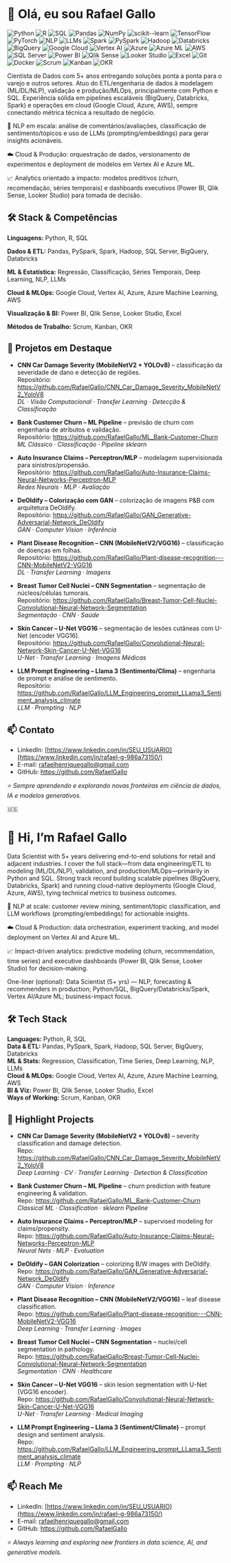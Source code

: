 # 👋 Olá, eu sou Rafael Gallo

![Python](https://img.shields.io/badge/-Python-3776AB?style=for-the-badge&logo=python&logoColor=white)
![R](https://img.shields.io/badge/-R-276DC3?style=for-the-badge&logo=r&logoColor=white)
![SQL](https://img.shields.io/badge/-SQL-336791?style=for-the-badge&logo=postgresql&logoColor=white)
![Pandas](https://img.shields.io/badge/-Pandas-150458?style=for-the-badge&logo=pandas&logoColor=white)
![NumPy](https://img.shields.io/badge/-NumPy-013243?style=for-the-badge&logo=numpy&logoColor=white)
![scikit--learn](https://img.shields.io/badge/-scikit--learn-F7931E?style=for-the-badge&logo=scikitlearn&logoColor=white)
![TensorFlow](https://img.shields.io/badge/-TensorFlow-FF6F00?style=for-the-badge&logo=tensorflow&logoColor=white)
![PyTorch](https://img.shields.io/badge/-PyTorch-EE4C2C?style=for-the-badge&logo=pytorch&logoColor=white)
![NLP](https://img.shields.io/badge/-NLP-8A2BE2?style=for-the-badge)
![LLMs](https://img.shields.io/badge/-LLMs-6A5ACD?style=for-the-badge)
![Spark](https://img.shields.io/badge/-Apache%20Spark-E25A1C?style=for-the-badge&logo=apachespark&logoColor=white)
![PySpark](https://img.shields.io/badge/-PySpark-E25A1C?style=for-the-badge&logo=apachespark&logoColor=white)
![Hadoop](https://img.shields.io/badge/-Hadoop-FF9900?style=for-the-badge&logo=apachehadoop&logoColor=white)
![Databricks](https://img.shields.io/badge/-Databricks-FF3621?style=for-the-badge&logo=databricks&logoColor=white)
![BigQuery](https://img.shields.io/badge/-BigQuery-4285F4?style=for-the-badge&logo=googlebigquery&logoColor=white)
![Google Cloud](https://img.shields.io/badge/-Google%20Cloud-4285F4?style=for-the-badge&logo=googlecloud&logoColor=white)
![Vertex AI](https://img.shields.io/badge/-Vertex%20AI-4285F4?style=for-the-badge&logo=googlecloud&logoColor=white)
![Azure](https://img.shields.io/badge/-Azure-0078D4?style=for-the-badge&logo=microsoftazure&logoColor=white)
![Azure ML](https://img.shields.io/badge/-Azure%20ML-0078D4?style=for-the-badge&logo=microsoftazure&logoColor=white)
![AWS](https://img.shields.io/badge/-AWS-232F3E?style=for-the-badge&logo=amazonaws&logoColor=white)
![SQL Server](https://img.shields.io/badge/-SQL%20Server-CC2927?style=for-the-badge&logo=microsoftsqlserver&logoColor=white)
![Power BI](https://img.shields.io/badge/-Power%20BI-F2C811?style=for-the-badge&logo=powerbi&logoColor=black)
![Qlik Sense](https://img.shields.io/badge/-Qlik%20Sense-1CA64F?style=for-the-badge&logo=qlik&logoColor=white)
![Looker Studio](https://img.shields.io/badge/-Looker%20Studio-1A73E8?style=for-the-badge&logo=looker&logoColor=white)
![Excel](https://img.shields.io/badge/-Excel-217346?style=for-the-badge&logo=microsoftexcel&logoColor=white)
![Git](https://img.shields.io/badge/-Git-F05032?style=for-the-badge&logo=git&logoColor=white)
![Docker](https://img.shields.io/badge/-Docker-2496ED?style=for-the-badge&logo=docker&logoColor=white)
![Scrum](https://img.shields.io/badge/-Scrum-0FA958?style=for-the-badge&logo=scrumalliance&logoColor=white)
![Kanban](https://img.shields.io/badge/-Kanban-00A4EF?style=for-the-badge)
![OKR](https://img.shields.io/badge/-OKR-8B5CF6?style=for-the-badge)

Cientista de Dados com 5+ anos entregando soluções ponta a ponta para o varejo e outros setores. Atuo do ETL/engenharia de dados à modelagem (ML/DL/NLP), validação e produção/MLOps, principalmente com Python e SQL. Experiência sólida em pipelines escaláveis (BigQuery, Databricks, Spark) e operações em cloud (Google Cloud, Azure, AWS), sempre conectando métrica técnica a resultado de negócio.

🔎 NLP em escala: análise de comentários/avaliações, classificação de sentimento/tópicos e uso de LLMs (prompting/embeddings) para gerar insights acionáveis.

☁️ Cloud & Produção: orquestração de dados, versionamento de experimentos e deployment de modelos em Vertex AI e Azure ML.

📈 Analytics orientado a impacto: modelos preditivos (churn, recomendação, séries temporais) e dashboards executivos (Power BI, Qlik Sense, Looker Studio) para tomada de decisão.

## 🛠️ Stack & Competências

**Linguagens:** Python, R, SQL

**Dados & ETL:** Pandas, PySpark, Spark, Hadoop, SQL Server, BigQuery, Databricks

**ML & Estatística:** Regressão, Classificação, Séries Temporais, Deep Learning, NLP, LLMs  

**Cloud & MLOps:** Google Cloud, Vertex AI, Azure, Azure Machine Learning, AWS  

**Visualização & BI:** Power BI, Qlik Sense, Looker Studio, Excel  

**Métodos de Trabalho:** Scrum, Kanban, OKR

## 🚀 Projetos em Destaque

- **CNN Car Damage Severity (MobileNetV2 + YOLOv8)** – classificação da severidade de dano e detecção de regiões.  
  Repositório: https://github.com/RafaelGallo/CNN_Car_Damage_Severity_MobileNetV2_YoloV8  
  _DL · Visão Computacional · Transfer Learning · Detecção & Classificação_

- **Bank Customer Churn – ML Pipeline** – previsão de churn com engenharia de atributos e validação.  
  Repositório: https://github.com/RafaelGallo/ML_Bank-Customer-Churn  
  _ML Clássico · Classificação · Pipeline sklearn_

- **Auto Insurance Claims – Perceptron/MLP** – modelagem supervisionada para sinistros/propensão.  
  Repositório: https://github.com/RafaelGallo/Auto-Insurance-Claims-Neural-Networks-Perceptron-MLP  
  _Redes Neurais · MLP · Avaliação_

- **DeOldify – Colorização com GAN** – colorização de imagens P&B com arquitetura DeOldify.  
  Repositório: https://github.com/RafaelGallo/GAN_Generative-Adversarial-Network_DeOldify  
  _GAN · Computer Vision · Inferência_

- **Plant Disease Recognition – CNN (MobileNetV2/VGG16)** – classificação de doenças em folhas.  
  Repositório: https://github.com/RafaelGallo/Plant-disease-recognition---CNN-MobileNetV2-VGG16  
  _DL · Transfer Learning · Imagens_

- **Breast Tumor Cell Nuclei – CNN Segmentation** – segmentação de núcleos/células tumorais.  
  Repositório: https://github.com/RafaelGallo/Breast-Tumor-Cell-Nuclei-Convolutional-Neural-Network-Segmentation  
  _Segmentação · CNN · Saúde_

- **Skin Cancer – U-Net VGG16** – segmentação de lesões cutâneas com U-Net (encoder VGG16).  
  Repositório: https://github.com/RafaelGallo/Convolutional-Neural-Network-Skin-Cancer-U-Net-VGG16  
  _U-Net · Transfer Learning · Imagens Médicas_

- **LLM Prompt Engineering – Llama 3 (Sentimento/Clima)** – engenharia de prompt e análise de sentimento.  
  Repositório: https://github.com/RafaelGallo/LLM_Engineering_prompt_LLama3_Sentiment_analysis_climate  
  _LLM · Prompting · NLP_

## 📫 Contato

- LinkedIn: [https://www.linkedin.com/in/SEU_USUARIO](https://www.linkedin.com/in/rafael-g-986a73150/)  
- E-mail: rafaelhenriquegallo@gmail.com
- GitHub: https://github.com/RafaelGallo

⭐ *Sempre aprendendo e explorando novas fronteiras em ciência de dados, IA e modelos generativos.*

🇺🇸
# 👋 Hi, I’m Rafael Gallo

Data Scientist with 5+ years delivering end-to-end solutions for retail and adjacent industries. I cover the full stack—from data engineering/ETL to modeling (ML/DL/NLP), validation, and production/MLOps—primarily in Python and SQL. Strong track record building scalable pipelines (BigQuery, Databricks, Spark) and running cloud-native deployments (Google Cloud, Azure, AWS), tying technical metrics to business outcomes.

🔎 NLP at scale: customer review mining, sentiment/topic classification, and LLM workflows (prompting/embeddings) for actionable insights.

☁️ Cloud & Production: data orchestration, experiment tracking, and model deployment on Vertex AI and Azure ML.

📈 Impact-driven analytics: predictive modeling (churn, recommendation, time series) and executive dashboards (Power BI, Qlik Sense, Looker Studio) for decision-making.

One-liner (optional): Data Scientist (5+ yrs) — NLP, forecasting & recommenders in production; Python/SQL, BigQuery/Databricks/Spark, Vertex AI/Azure ML; business-impact focus.

## 🛠️ Tech Stack

**Languages:** Python, R, SQL  
**Data & ETL:** Pandas, PySpark, Spark, Hadoop, SQL Server, BigQuery, Databricks  
**ML & Stats:** Regression, Classification, Time Series, Deep Learning, NLP, LLMs  
**Cloud & MLOps:** Google Cloud, Vertex AI, Azure, Azure Machine Learning, AWS  
**BI & Viz:** Power BI, Qlik Sense, Looker Studio, Excel  
**Ways of Working:** Scrum, Kanban, OKR

## 🚀 Highlight Projects

- **CNN Car Damage Severity (MobileNetV2 + YOLOv8)** – severity classification and damage detection.  
  Repo: https://github.com/RafaelGallo/CNN_Car_Damage_Severity_MobileNetV2_YoloV8  
  _Deep Learning · CV · Transfer Learning · Detection & Classification_

- **Bank Customer Churn – ML Pipeline** – churn prediction with feature engineering & validation.  
  Repo: https://github.com/RafaelGallo/ML_Bank-Customer-Churn  
  _Classical ML · Classification · sklearn Pipeline_

- **Auto Insurance Claims – Perceptron/MLP** – supervised modeling for claims/propensity.  
  Repo: https://github.com/RafaelGallo/Auto-Insurance-Claims-Neural-Networks-Perceptron-MLP  
  _Neural Nets · MLP · Evaluation_

- **DeOldify – GAN Colorization** – colorizing B/W images with DeOldify.  
  Repo: https://github.com/RafaelGallo/GAN_Generative-Adversarial-Network_DeOldify  
  _GAN · Computer Vision · Inference_

- **Plant Disease Recognition – CNN (MobileNetV2/VGG16)** – leaf disease classification.  
  Repo: https://github.com/RafaelGallo/Plant-disease-recognition---CNN-MobileNetV2-VGG16  
  _Deep Learning · Transfer Learning · Images_

- **Breast Tumor Cell Nuclei – CNN Segmentation** – nuclei/cell segmentation in pathology.  
  Repo: https://github.com/RafaelGallo/Breast-Tumor-Cell-Nuclei-Convolutional-Neural-Network-Segmentation  
  _Segmentation · CNN · Healthcare_

- **Skin Cancer – U-Net VGG16** – skin lesion segmentation with U-Net (VGG16 encoder).  
  Repo: https://github.com/RafaelGallo/Convolutional-Neural-Network-Skin-Cancer-U-Net-VGG16  
  _U-Net · Transfer Learning · Medical Imaging_

- **LLM Prompt Engineering – Llama 3 (Sentiment/Climate)** – prompt design and sentiment analysis.  
  Repo: https://github.com/RafaelGallo/LLM_Engineering_prompt_LLama3_Sentiment_analysis_climate  
  _LLM · Prompting · NLP_

## 📫 Reach Me

- LinkedIn: [https://www.linkedin.com/in/SEU_USUARIO](https://www.linkedin.com/in/rafael-g-986a73150/)  
- E-mail: rafaelhenriquegallo@gmail.com
- GitHub: https://github.com/RafaelGallo

⭐ *Always learning and exploring new frontiers in data science, AI, and generative models.*


